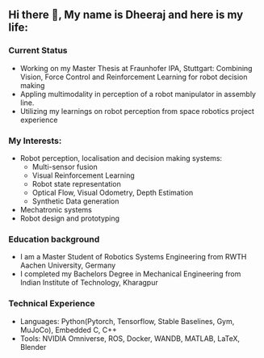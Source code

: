## Hi there 👋, My name is Dheeraj and here is my life:

### Current Status
- Working on my Master Thesis at Fraunhofer IPA, Stuttgart: Combining Vision, Force Control and Reinforcement Learning for robot decision making 
- Appling multimodality in perception of a robot manipulator in assembly line.
- Utilizing my learnings on robot perception from space robotics project experience

### My Interests:
- Robot perception, localisation and decision making systems:
  - Multi-sensor fusion
  - Visual Reinforcement Learning
  - Robot state representation
  - Optical Flow, Visual Odometry, Depth Estimation
  - Synthetic Data generation
- Mechatronic systems
- Robot design and prototyping 

### Education background
- I am a Master Student of Robotics Systems Engineering from RWTH Aachen University, Germany
- I completed my Bachelors Degree in Mechanical Engineering from Indian Institute of Technology, Kharagpur

### Technical Experience
- Languages: Python(Pytorch, Tensorflow, Stable Baselines, Gym, MuJoCo), Embedded C, C++
- Tools: NVIDIA Omniverse, ROS, Docker, WANDB, MATLAB, LaTeX, Blender

<!--
**Unnon97/Unnon97** is a ✨ _special_ ✨ repository because its `README.md` (this file) appears on your GitHub profile.

Here are some ideas to get you started:

- 🔭 I’m currently working on ...
- 🌱 I’m currently learning ...
- 👯 I’m looking to collaborate on ...
- 🤔 I’m looking for help with ...
- 💬 Ask me about ...
- 📫 How to reach me: ...
- 😄 Pronouns: ...
- ⚡ Fun fact: ...
-->
